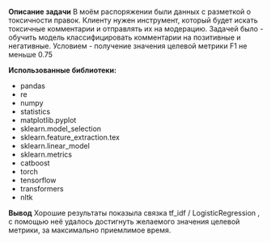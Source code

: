  **Описание задачи**
В моём распоряжении были данных с разметкой о токсичности правок.
Клиенту нужен инструмент, который будет искать токсичные комментарии и отправлять их на модерацию.
Задачей было - обучить модель классифицировать комментарии на позитивные и негативные.
Условием - получение значения целевой метрики F1 не меньше 0.75

 
 **Использованные библиотеки:**
  - pandas
  - re
  - numpy
  - statistics
  - matplotlib.pyplot 
  - sklearn.model_selection
  - sklearn.feature_extraction.tex
  - sklearn.linear_model
  - sklearn.metrics
  - catboost
  - torch
  - tensorflow
  - transformers
  - nltk

 **Вывод**
 Хорошие результаты показыла связка tf_idf / LogisticRegression , с помощью неё удалось достигнуть желаемого значения целевой метрики, за максимально приемлимое время.
